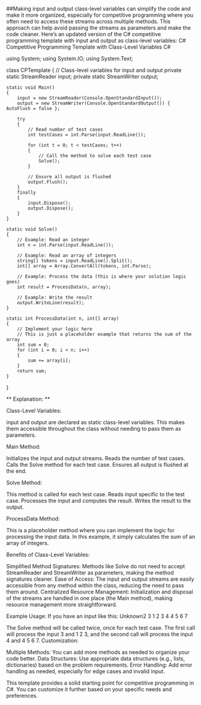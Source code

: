 ##Making input and output class-level variables can simplify the code and make it more organized, especially for competitive programming where you often need to access these streams across multiple methods. This approach can help avoid passing the streams as parameters and make the code cleaner.
Here’s an updated version of the C# competitive programming template with input and output as class-level variables:
C# Competitive Programming Template with Class-Level Variables
C#

using System;
using System.IO;
using System.Text;

class CPTemplate
{
    // Class-level variables for input and output
    private static StreamReader input;
    private static StreamWriter output;

    static void Main()
    {
        input = new StreamReader(Console.OpenStandardInput());
        output = new StreamWriter(Console.OpenStandardOutput()) { AutoFlush = false };

        try
        {
            // Read number of test cases
            int testCases = int.Parse(input.ReadLine());

            for (int t = 0; t < testCases; t++)
            {
                // Call the method to solve each test case
                Solve();
            }

            // Ensure all output is flushed
            output.Flush();
        }
        finally
        {
            input.Dispose();
            output.Dispose();
        }
    }

    static void Solve()
    {
        // Example: Read an integer
        int n = int.Parse(input.ReadLine());

        // Example: Read an array of integers
        string[] tokens = input.ReadLine().Split();
        int[] array = Array.ConvertAll(tokens, int.Parse);

        // Example: Process the data (this is where your solution logic goes)
        int result = ProcessData(n, array);

        // Example: Write the result
        output.WriteLine(result);
    }

    static int ProcessData(int n, int[] array)
    {
        // Implement your logic here
        // This is just a placeholder example that returns the sum of the array
        int sum = 0;
        for (int i = 0; i < n; i++)
        {
            sum += array[i];
        }
        return sum;
    }
}

** Explanation: **


Class-Level Variables:

input and output are declared as static class-level variables. This makes them accessible throughout the class without needing to pass them as parameters.



Main Method:

Initializes the input and output streams.
Reads the number of test cases.
Calls the Solve method for each test case.
Ensures all output is flushed at the end.



Solve Method:

This method is called for each test case.
Reads input specific to the test case.
Processes the input and computes the result.
Writes the result to the output.



ProcessData Method:

This is a placeholder method where you can implement the logic for processing the input data.
In this example, it simply calculates the sum of an array of integers.



Benefits of Class-Level Variables:

Simplified Method Signatures: Methods like Solve do not need to accept StreamReader and StreamWriter as parameters, making the method signatures cleaner.
Ease of Access: The input and output streams are easily accessible from any method within the class, reducing the need to pass them around.
Centralized Resource Management: Initialization and disposal of the streams are handled in one place (the Main method), making resource management more straightforward.

Example Usage:
If you have an input like this:
Unknown2
3
1 2 3
4
4 5 6 7

The Solve method will be called twice, once for each test case. The first call will process the input 3 and 1 2 3, and the second call will process the input 4 and 4 5 6 7.
Customization:

Multiple Methods: You can add more methods as needed to organize your code better.
Data Structures: Use appropriate data structures (e.g., lists, dictionaries) based on the problem requirements.
Error Handling: Add error handling as needed, especially for edge cases and invalid input.

This template provides a solid starting point for competitive programming in C#. You can customize it further based on your specific needs and preferences.
